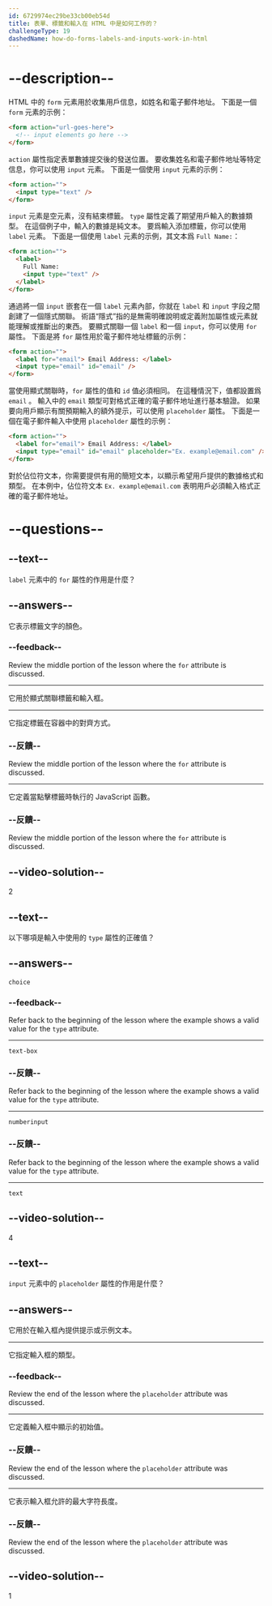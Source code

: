 ```yaml
---
id: 6729974ec29be33cb00eb54d
title: 表單、標籤和輸入在 HTML 中是如何工作的？
challengeType: 19
dashedName: how-do-forms-labels-and-inputs-work-in-html
---
```


# --description--

HTML 中的 `form` 元素用於收集用戶信息，如姓名和電子郵件地址。 下面是一個 `form` 元素的示例：

```html
<form action="url-goes-here">
  <!-- input elements go here -->
</form>
```

`action` 屬性指定表單數據提交後的發送位置。 要收集姓名和電子郵件地址等特定信息，你可以使用 `input` 元素。 下面是一個使用 `input` 元素的示例：

```html
<form action="">
  <input type="text" />
</form>
```

`input` 元素是空元素，沒有結束標籤。 `type` 屬性定義了期望用戶輸入的數據類型。 在這個例子中，輸入的數據是純文本。 要爲輸入添加標籤，你可以使用 `label` 元素。 下面是一個使用 `label` 元素的示例，其文本爲 `Full Name:`：

```html
<form action="">
  <label>
    Full Name:
    <input type="text" />
  </label>
</form>
```

通過將一個 `input` 嵌套在一個 `label` 元素內部，你就在 `label` 和 `input` 字段之間創建了一個隱式關聯。 術語“隱式”指的是無需明確說明或定義附加屬性或元素就能理解或推斷出的東西。 要顯式關聯一個 `label` 和一個 `input`，你可以使用 `for` 屬性。 下面是將 `for` 屬性用於電子郵件地址標籤的示例：

```html
<form action="">
  <label for="email"> Email Address: </label>
  <input type="email" id="email" />
</form>
```

當使用顯式關聯時，`for` 屬性的值和 `id` 值必須相同。 在這種情況下，值都設置爲 `email` 。 輸入中的 `email` 類型可對格式正確的電子郵件地址進行基本驗證。 如果要向用戶顯示有關預期輸入的額外提示，可以使用 `placeholder` 屬性。 下面是一個在電子郵件輸入中使用 `placeholder` 屬性的示例：

```html
<form action="">
  <label for="email"> Email Address: </label>
  <input type="email" id="email" placeholder="Ex. example@email.com" />
</form>
```

對於佔位符文本，你需要提供有用的簡短文本，以顯示希望用戶提供的數據格式和類型。 在本例中，佔位符文本 `Ex. example@email.com` 表明用戶必須輸入格式正確的電子郵件地址。

# --questions--

## --text--

`label` 元素中的 `for` 屬性的作用是什麼？

## --answers--

它表示標籤文字的顏色。

### --feedback--

Review the middle portion of the lesson where the `for` attribute is discussed.

---

它用於顯式關聯標籤和輸入框。

---

它指定標籤在容器中的對齊方式。

### --反饋--

Review the middle portion of the lesson where the `for` attribute is discussed.

---

它定義當點擊標籤時執行的 JavaScript 函數。

### --反饋--

Review the middle portion of the lesson where the `for` attribute is discussed.

## --video-solution--

2

## --text--

以下哪項是輸入中使用的 `type` 屬性的正確值？

## --answers--

`choice`

### --feedback--

Refer back to the beginning of the lesson where the example shows a valid value for the `type` attribute.

---

`text-box`

### --反饋--

Refer back to the beginning of the lesson where the example shows a valid value for the `type` attribute.

---

`numberinput`

### --反饋--

Refer back to the beginning of the lesson where the example shows a valid value for the `type` attribute.

---

`text`

## --video-solution--

4

## --text--

`input` 元素中的 `placeholder` 屬性的作用是什麼？

## --answers--

它用於在輸入框內提供提示或示例文本。

---

它指定輸入框的類型。

### --feedback--

Review the end of the lesson where the `placeholder` attribute was discussed.

---

它定義輸入框中顯示的初始值。

### --反饋--

Review the end of the lesson where the `placeholder` attribute was discussed.

---

它表示輸入框允許的最大字符長度。

### --反饋--

Review the end of the lesson where the `placeholder` attribute was discussed.

## --video-solution--

1

